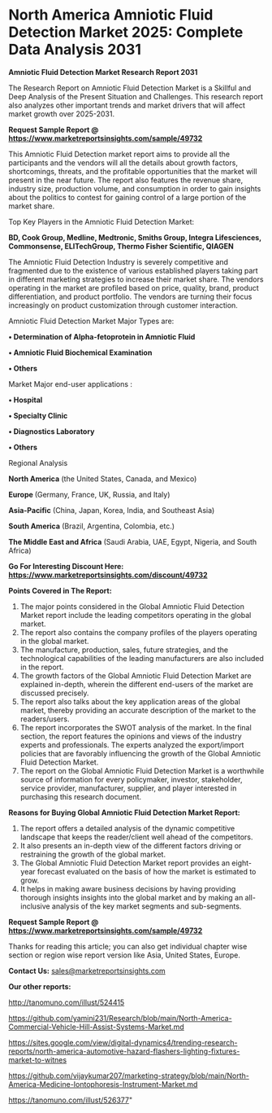 # North America Amniotic Fluid Detection Market 2025: Complete Data Analysis 2031

<strong>Amniotic Fluid Detection Market Research Report 2031</strong>

The Research Report on Amniotic Fluid Detection Market is a Skillful and Deep Analysis of the Present Situation and Challenges. This research report also analyzes other important trends and market drivers that will affect market growth over 2025-2031.

<strong>Request Sample Report @ <a href=https://www.marketreportsinsights.com/sample/49732>https://www.marketreportsinsights.com/sample/49732</a></strong>

This Amniotic Fluid Detection market report aims to provide all the participants and the vendors will all the details about growth factors, shortcomings, threats, and the profitable opportunities that the market will present in the near future. The report also features the revenue share, industry size, production volume, and consumption in order to gain insights about the politics to contest for gaining control of a large portion of the market share.

Top Key Players in the Amniotic Fluid Detection Market:

<strong>BD, Cook Group, Medline, Medtronic, Smiths Group, Integra Lifesciences, Commonsense, ELITechGroup, Thermo Fisher Scientific, QIAGEN</strong>

The Amniotic Fluid Detection Industry is severely competitive and fragmented due to the existence of various established players taking part in different marketing strategies to increase their market share. The vendors operating in the market are profiled based on price, quality, brand, product differentiation, and product portfolio. The vendors are turning their focus increasingly on product customization through customer interaction.

Amniotic Fluid Detection Market Major Types are:

<strong>•  Determination of Alpha-fetoprotein in Amniotic Fluid

•  Amniotic Fluid Biochemical Examination

•  Others</strong>

Market Major end-user applications :

<strong>•  Hospital

•  Specialty Clinic

•  Diagnostics Laboratory

•  Others</strong>

Regional Analysis

</u><strong><b>North America</b></strong> (the United States, Canada, and Mexico)

<strong><b>Europe </b></strong>(Germany, France, UK, Russia, and Italy)

<strong><b>Asia-Pacific</b></strong> (China, Japan, Korea, India, and Southeast Asia)

<strong><b>South America</b></strong> (Brazil, Argentina, Colombia, etc.)

<strong><b>The Middle East and Africa</b></strong> (Saudi Arabia, UAE, Egypt, Nigeria, and South Africa)

<strong>Go For Interesting Discount Here: <a href=https://www.marketreportsinsights.com/discount/49732>https://www.marketreportsinsights.com/discount/49732</a></strong>

<strong>Points Covered in The Report:</strong>
<ol>
  <li>The major points considered in the Global Amniotic Fluid Detection Market report include the leading competitors operating in the global market.</li>
  <li>The report also contains the company profiles of the players operating in the global market.</li>
  <li>The manufacture, production, sales, future strategies, and the technological capabilities of the leading manufacturers are also included in the report.</li>
  <li>The growth factors of the Global Amniotic Fluid Detection Market are explained in-depth, wherein the different end-users of the market are discussed precisely.</li>
  <li>The report also talks about the key application areas of the global market, thereby providing an accurate description of the market to the readers/users.</li>
  <li>The report incorporates the SWOT analysis of the market. In the final section, the report features the opinions and views of the industry experts and professionals. The experts analyzed the export/import policies that are favorably influencing the growth of the Global Amniotic Fluid Detection Market.</li>
  <li>The report on the Global Amniotic Fluid Detection Market is a worthwhile source of information for every policymaker, investor, stakeholder, service provider, manufacturer, supplier, and player interested in purchasing this research document.</li>
</ol>
<strong>Reasons for Buying Global Amniotic Fluid Detection Market Report:</strong>

<ol>
  <li>The report offers a detailed analysis of the dynamic competitive landscape that keeps the reader/client well ahead of the competitors.</li>
  <li>It also presents an in-depth view of the different factors driving or restraining the growth of the global market.</li>
  <li>The Global Amniotic Fluid Detection Market report provides an eight-year forecast evaluated on the basis of how the market is estimated to grow.</li>
  <li>It helps in making aware business decisions by having providing thorough insights insights into the global market and by making an all-inclusive analysis of the key market segments and sub-segments.</li>
</ol>
<strong>Request Sample Report @ <a href=https://www.marketreportsinsights.com/sample/49732>https://www.marketreportsinsights.com/sample/49732</a></strong>


Thanks for reading this article; you can also get individual chapter wise section or region wise report version like Asia, United States, Europe.

<strong>Contact Us:</strong>
sales@marketreportsinsights.com

<strong>Our other reports:</strong>

<a href=http://tanomuno.com/illust/524415>http://tanomuno.com/illust/524415</a>

<a href=https://github.com/yamini231/Research/blob/main/North-America-Commercial-Vehicle-Hill-Assist-Systems-Market.md>https://github.com/yamini231/Research/blob/main/North-America-Commercial-Vehicle-Hill-Assist-Systems-Market.md</a>

<a href=https://sites.google.com/view/digital-dynamics4/trending-research-reports/north-america-automotive-hazard-flashers-lighting-fixtures-market-to-witnes>https://sites.google.com/view/digital-dynamics4/trending-research-reports/north-america-automotive-hazard-flashers-lighting-fixtures-market-to-witnes</a>

<a href=https://github.com/vijaykumar207/marketing-strategy/blob/main/North-America-Medicine-Iontophoresis-Instrument-Market.md>https://github.com/vijaykumar207/marketing-strategy/blob/main/North-America-Medicine-Iontophoresis-Instrument-Market.md</a>

<a href=https://tanomuno.com/illust/526377>https://tanomuno.com/illust/526377</a>"
